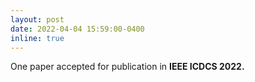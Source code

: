 ```yaml
---
layout: post
date: 2022-04-04 15:59:00-0400
inline: true
---
```


 One paper accepted for publication in <strong>IEEE ICDCS 2022.</strong>
